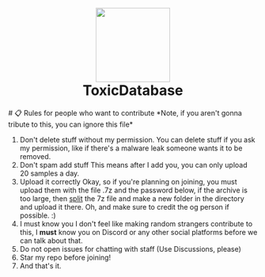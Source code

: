 <h1 align="center">
  <br>
  <img src=https://cdn-icons-png.flaticon.com/512/10270/10270175.png width="150">
  <br>
  ToxicDatabase
  <br>
</h1>
# 📋 Rules for people who want to contribute
*Note, if you aren't gonna tribute to this, you can ignore this file*

1. Don't delete stuff without my permission.
   You can delete stuff if you ask my permission, like if there's a malware leak someone wants it to be removed.
2. Don't spam add stuff
   This means after I add you, you can only upload 20 samples a day.
3. Upload it correctly
   Okay, so if you're planning on joining, you must upload them with the file .7z and the password below, if the archive is too large, then [split](https://youtu.be/mN-xGG2nhQY?si=kCG6HTc5BHKDvA-b) the 7z file and make a new folder in the directory and upload it there. Oh, and make sure to credit the og person if possible. :)
4. I must know you
   I don't feel like making random strangers contribute to this, I **must** know you on Discord or any other social platforms before we can talk about that.
5. Do not open issues for chatting with staff (Use Discussions, please)
6. Star my repo before joining!
7. And that's it.
